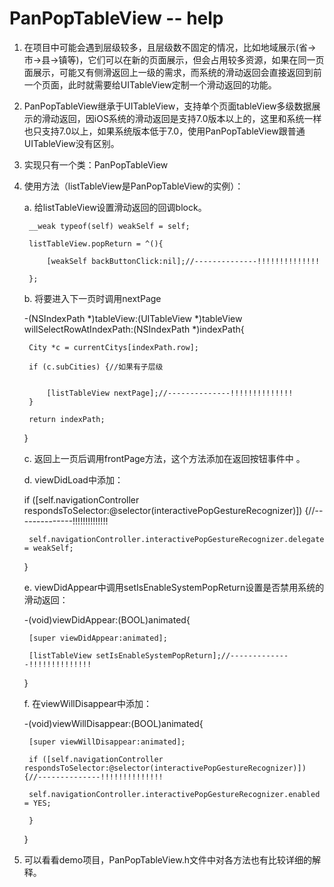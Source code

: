 # PanPopTableView -- help
1. 在项目中可能会遇到层级较多，且层级数不固定的情况，比如地域展示(省->市->县->镇等)，它们可以在新的页面展示，但会占用较多资源，如果在同一页面展示，可能又有侧滑返回上一级的需求，而系统的滑动返回会直接返回到前一个页面，此时就需要给UITableView定制一个滑动返回的功能。

2. PanPopTableView继承于UITableView，支持单个页面tableView多级数据展示的滑动返回，因iOS系统的滑动返回是支持7.0版本以上的，这里和系统一样也只支持7.0以上，如果系统版本低于7.0，使用PanPopTableView跟普通UITableView没有区别。

3. 实现只有一个类：PanPopTableView

4. 使用方法（listTableView是PanPopTableView的实例）：

    a. 给listTableView设置滑动返回的回调block。

        __weak typeof(self) weakSelf = self;

        listTableView.popReturn = ^(){

            [weakSelf backButtonClick:nil];//--------------!!!!!!!!!!!!!!

        };


    b. 将要进入下一页时调用nextPage

    -(NSIndexPath *)tableView:(UITableView *)tableView willSelectRowAtIndexPath:(NSIndexPath *)indexPath{

        City *c = currentCitys[indexPath.row];

        if (c.subCities) {//如果有子层级


            [listTableView nextPage];//--------------!!!!!!!!!!!!!! 
        }

        return indexPath;

    }


    c. 返回上一页后调用frontPage方法，这个方法添加在返回按钮事件中 。

    d. viewDidLoad中添加：

    if ([self.navigationController respondsToSelector:@selector(interactivePopGestureRecognizer)]) {//--------------!!!!!!!!!!!!!! 

        self.navigationController.interactivePopGestureRecognizer.delegate = weakSelf;

    }


    e. viewDidAppear中调用setIsEnableSystemPopReturn设置是否禁用系统的滑动返回：

    -(void)viewDidAppear:(BOOL)animated{

        [super viewDidAppear:animated];

        [listTableView setIsEnableSystemPopReturn];//--------------!!!!!!!!!!!!!!

    }


    f. 在viewWillDisappear中添加：

    -(void)viewWillDisappear:(BOOL)animated{

        [super viewWillDisappear:animated];

        if ([self.navigationController respondsToSelector:@selector(interactivePopGestureRecognizer)]) {//--------------!!!!!!!!!!!!!!

        self.navigationController.interactivePopGestureRecognizer.enabled = YES;

        }

    }

5. 可以看看demo项目，PanPopTableView.h文件中对各方法也有比较详细的解释。
